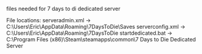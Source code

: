 files needed for 7 days to di dedicated server

File locations:
serveradmin.xml -> C:\Users\Eric\AppData\Roaming\7DaysToDie\Saves
serverconfig.xml -> C:\Users\Eric\AppData\Roaming\7DaysToDie
startdedicated.bat -> C:\Program Files (x86)\Steam\steamapps\common\7 Days to Die Dedicated Server